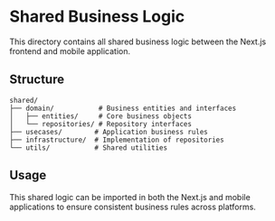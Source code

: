 # Shared Business Logic

This directory contains all shared business logic between the Next.js frontend and mobile application.

## Structure

```
shared/
├── domain/           # Business entities and interfaces
│   ├── entities/     # Core business objects
│   └── repositories/ # Repository interfaces
├── usecases/        # Application business rules
├── infrastructure/  # Implementation of repositories
└── utils/           # Shared utilities
```

## Usage

This shared logic can be imported in both the Next.js and mobile applications to ensure consistent business rules across platforms.
